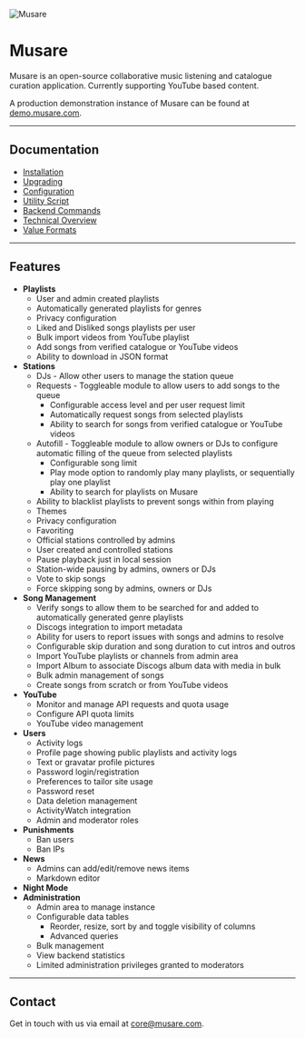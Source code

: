 ![Musare](frontend/dist/assets/blue_wordmark.png)

# Musare

Musare is an open-source collaborative music listening and catalogue curation
application. Currently supporting YouTube based content.

A production demonstration instance of Musare can be found at [demo.musare.com](https://demo.musare.com).

---

## Documentation

- [Installation](./.wiki/Installation.md)
- [Upgrading](./.wiki/Upgrading.md)
- [Configuration](./.wiki/Configuration.md)
- [Utility Script](./.wiki/Utility_Script.md)
- [Backend Commands](./.wiki/Backend_Commands.md)
- [Technical Overview](./.wiki/Technical_Overview.md)
- [Value Formats](./.wiki/Value_Formats.md)

---

## Features

- **Playlists**
  - User and admin created playlists
  - Automatically generated playlists for genres
  - Privacy configuration
  - Liked and Disliked songs playlists per user
  - Bulk import videos from YouTube playlist
  - Add songs from verified catalogue or YouTube videos
  - Ability to download in JSON format
- **Stations**
  - DJs - Allow other users to manage the station queue
  - Requests - Toggleable module to allow users to add songs to the queue
    - Configurable access level and per user request limit
    - Automatically request songs from selected playlists
    - Ability to search for songs from verified catalogue or YouTube videos
  - Autofill - Toggleable module to allow owners or DJs to configure automatic
  filling of the queue from selected playlists
    - Configurable song limit
    - Play mode option to randomly play many playlists, or sequentially play one
    playlist
    - Ability to search for playlists on Musare
  - Ability to blacklist playlists to prevent songs within from playing
  - Themes
  - Privacy configuration
  - Favoriting
  - Official stations controlled by admins
  - User created and controlled stations
  - Pause playback just in local session
  - Station-wide pausing by admins, owners or DJs
  - Vote to skip songs
  - Force skipping song by admins, owners or DJs
- **Song Management**
  - Verify songs to allow them to be searched for and added to automatically
  generated genre playlists
  - Discogs integration to import metadata
  - Ability for users to report issues with songs and admins to resolve
  - Configurable skip duration and song duration to cut intros and outros
  - Import YouTube playlists or channels from admin area
  - Import Album to associate Discogs album data with media in bulk
  - Bulk admin management of songs
  - Create songs from scratch or from YouTube videos
- **YouTube**
  - Monitor and manage API requests and quota usage
  - Configure API quota limits
  - YouTube video management
- **Users**
  - Activity logs
  - Profile page showing public playlists and activity logs
  - Text or gravatar profile pictures
  - Password login/registration
  - Preferences to tailor site usage
  - Password reset
  - Data deletion management
  - ActivityWatch integration
  - Admin and moderator roles
- **Punishments**
  - Ban users
  - Ban IPs
- **News**
  - Admins can add/edit/remove news items
  - Markdown editor
- **Night Mode**
- **Administration**
  - Admin area to manage instance
  - Configurable data tables
    - Reorder, resize, sort by and toggle visibility of columns
    - Advanced queries
  - Bulk management
  - View backend statistics
  - Limited administration privileges granted to moderators

---

## Contact

Get in touch with us via email at [core@musare.com](mailto:core@musare.com).
